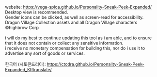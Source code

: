 website: https://vega-spica.github.io/Personality-Sneak-Peek-Expanded/<br>
Desktop view is recommended.<br>
Gender icons can be clicked, as well as screen-read for accessibility.<br>
Dragon Village Collection assets and all Dragon Village characters ©highbrow Corp<br>
<br>
i will do my best to continue updating this tool as i am able, and to ensure that it does not contain or collect any sensitive information.<br>
i receive no monetary compensation for building this, nor do i use it to advertise any sort of goods or services.<br>
<br>
한국어 (시토콘드리아): https://ctcdra.github.io/Personality-Sneak-Peek-Expanded_KRtranslate/